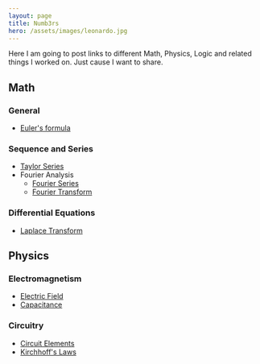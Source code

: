 ```yaml
---
layout: page
title: Numb3rs
hero: /assets/images/leonardo.jpg
---
```


Here I am going to post links to different Math, Physics, Logic and related things I worked on. Just cause I want to share.

## Math

### General

* [Euler's formula](/numb3rs/math/eulers-formula)

### Sequence and Series

* [Taylor Series](/numb3rs/math/taylor-series)
* Fourier Analysis
  * [Fourier Series](/numb3rs/math/fourier-series)
  * [Fourier Transform](/numb3rs/math/fourier-transform)

### Differential Equations

  * [Laplace Transform](/numb3rs/math/laplace-transform)

<!--
  * [Convolution Theorem](/numb3rs/math/convolution)




### Calculus

#### Derivative Proofs

#### Integral Proofs

#### Vector Mathematics
  * [Del](/numb3rs/math/calculus/del)
  * Gradient
  * Divergence
  * Curl
-->

## Physics

<!-- ### Classical mechanics

#### Kinematics

#### Forces

#### Work & Energy

### Fluid Dynamics

### Solid Dynamics

### Thermodynamics

* Zeroth law
* First law
* Second law
* Third law-->

### Electromagnetism

* [Electric Field](/numb3rs/physics/eandm/electric-field)
* [Capacitance](/numb3rs/physics/eandm/capacitance)

### Circuitry

* [Circuit Elements](/numb3rs/physics/circuitry/circuit-elements)
* [Kirchhoff's Laws](/numb3rs/physics/circuitry/kirchhoffs-laws)

<!--#### Optics

### Relativity

* [Special Relativity](/numb3rs/physics/relativity/special)
* [General Relativity](/numb3rs/physics/relativity/general)

### Quantum mechanics

## Astronomy

* Kepler's laws of planetary motion-->
